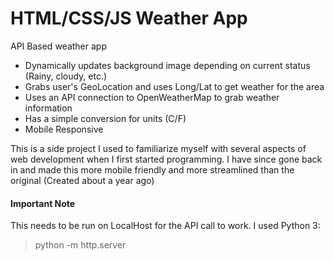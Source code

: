 # HTML/CSS/JS Weather App
API Based weather app

* Dynamically updates background image depending on current status (Rainy, cloudy, etc.)
* Grabs user's GeoLocation and uses Long/Lat to get weather for the area
* Uses an API connection to OpenWeatherMap to grab weather information
* Has a simple conversion for units (C/F)
* Mobile Responsive

This is a side project I used to familiarize myself with several aspects of web development when I first started programming. I have since gone back in and made this more mobile friendly and more streamlined than the original (Created about a year ago)

#### Important Note

This needs to be run on LocalHost for the API call to work. I used Python 3:
 > python -m http.server
